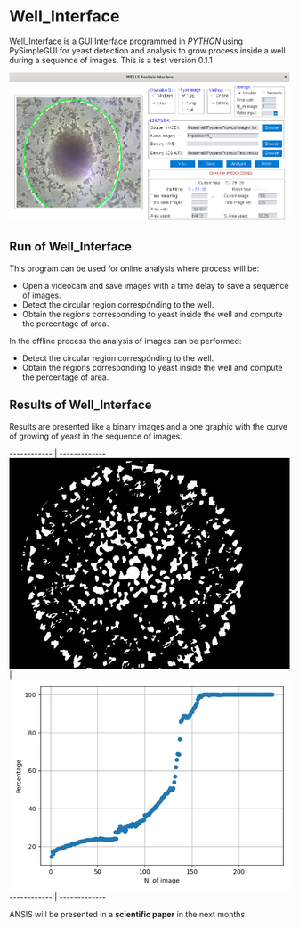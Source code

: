 # Well_Interface

Well_Interface is a GUI Interface programmed in *PYTHON* using PySimpleGUI for yeast detection and analysis to grow process inside a well during a sequence of images.
This is a test version 0.1.1

![image info](./src/ima1.png)

## Run of Well_Interface

This program can be used for online analysis where process will be:
* Open a videocam and save images with a time delay to save a sequence of images.
* Detect the circular region correspónding to the well.
* Obtain the regions corresponding to yeast inside the well and compute the percentage of area.

In the offline process the analysis of images can be performed:
* Detect the circular region correspónding to the well.
* Obtain the regions corresponding to yeast inside the well and compute the percentage of area.

## Results of Well_Interface

Results are presented like a binary images and a one graphic with the curve of growing of yeast in the sequence of images.


------------ | -------------
![image info](./src/ima2.jpg) | ![image info](./src/ima3.jpg)
------------ | -------------


ANSIS will be presented in a **scientific paper** in the next months.
